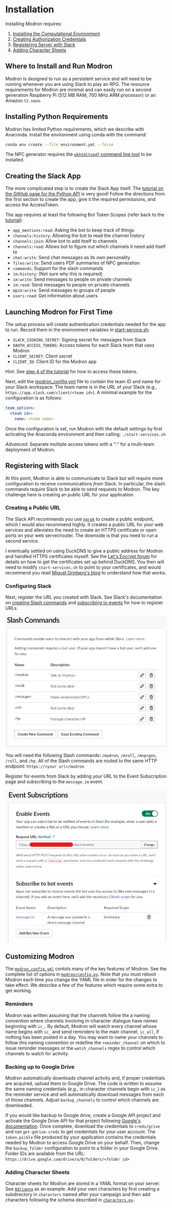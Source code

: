 # Installation

Installing Modron requires:

1. [Installing the Computational Environment](#installing-python-requirements)
1. [Creating Authorization Credentials](#creating-the-slack-app)
1. [Registering Server with Slack](#registering-with-slack)
1. [Adding Character Sheets](#adding-character-sheets)

## Where to Install and Run Modron

Modron is designed to run as a persistent service and will need to be running
whenever you are using Slack to play an RPG. 
The resource requirements for Modron are minimal and can easily run on 
a second generation Raspberry Pi (512 MB RAM, 700 MHz ARM processor) 
or an Amazon `t2.nano`.

## Installing Python Requirements

Modron has limited Python requirements, which we describe with Anaconda.
Install the environment using conda with the command:

```bash
conda env create --file environment.yml --force
```

The NPC generator requires the [`wkhtmltopdf` command line tool](https://wkhtmltopdf.org/index.html) to be installed.

## Creating the Slack App

The more complicated step is to create the Slack App itself.
The [tutorial on the GitHub page for the Python API](https://github.com/slackapi/python-slackclient/tree/master/tutorial)
is very good!
Follow the directions from the first section to create the app,
 give it the required permissions,
 and access the AccessToken.

The app requires at least the following Bot Token Scopes (refer back to the [tutorial](https://github.com/slackapi/python-slackclient/blob/master/tutorial/01-creating-the-slack-app.md#give-your-app-permissions)):
- `app_mentions:read`: Asking the bot to keep track of things
- `channels:history`: Allowing the bot to read the channel history
- `channels:join`: Allow bot to add itself to channels
- `channels:read`: Allows bot to figure out which channels it need add itself to
- `chat:write`: Send chat messages as its own personality
- `files:write`: Send users PDF summaries of NPC generation
- `commands`: Support for the slash commands
- `im:history`: (Not sure why this is required)
- `im:write`: Send messages to people on private channels
- `im:read`: Send messages to people on private channels
- `mpim:write`: Send messages to groups of people
- `users:read`: Get information about users

## Launching Modron for First Time

The setup process will create authentication credentials needed for the app to run.
Record them in the environment variables in [start-service.sh](../start-service.sh):

- `SLACK_SIGNING_SECRET`: Signing secret for messages from Slack
- `OAUTH_ACCESS_TOKENS`: Access tokens for each Slack team that uses Modron
- `CLIENT_SECRET`: Client secret
- `CLIENT_ID`: Client ID for the Modron app
 
Hint: See [step 4 of the tutorial](https://github.com/slackapi/python-slackclient/blob/master/tutorial/04-running-the-app.md)
for how to access these tokens.

Next, edit the [modron_config.yml](../modron_config.yml) file to contain
the team ID and name for your Slack workspace. The team name 
is in the URL of your Slack (e.g., `https://app.slack.com/client/<team id>`).
A minimal example for the configuration is as follows:

```yaml
team_options:
  <team id>:
    name: <team name>
```

Once the configuration is set, run Modron with the default settings by 
first activating the Anaconda environment and then calling: `./start-services.sh`

_Advanced_: Separate multiple access tokens with a ":" for a multi-team deployment of Modron.

## Registering with Slack

At this point, Modron is able to communicate *to* Slack but will require more
configuration to receive communications *from* Slack.
In particular, the slash commands require Slack to be able to send requests to Modron.
The key challenge here is creating an public URL for your application.

### Creating a Public URL

The Slack API recommends you use [`ngrok`](https://ngrok.com/) to create a public endpoint, 
which I would also recommend highly.
It creates a public URL for your web services and alleviates the need to create an HTTPS certificate
or open ports on your web server/router.
The downside is that you need to run a second service.

I eventually settled on using DuckDNS to give a public address for Modron and handled HTTPS certificates myself.
See the [Let's Encrypt forum](https://community.letsencrypt.org/t/raspberry-pi-with-duckdns-ddns-failing-to-verify/53567/9)
for details on how to get the certificates set up behind DuckDNS.
You then will need to modify `start-services.sh` to point to your certificates, 
and would recommend you read [Miguel Grinberg's blog](https://blog.miguelgrinberg.com/post/running-your-flask-application-over-https)
to understand how that works.

### Configuring Slack

Next, register the URL you created with Slack.
See Slack's documentation on 
[creating Slash commands](https://api.slack.com/interactivity/slash-commands#creating_commands)
and [subscribing to events](https://api.slack.com/events-api#subscriptions) for how to register URLs.

![slash-commands](img/slash-command-list.png)

You will need the following Slash commands: `/modron`, `/mroll`, `/mnpcgen`, `/roll`,
and `/hp`.
All of the Slash commands are routed to the same HTTP endpoint: `https://<your url>/modron`

Register for events from Slack by adding your URL to the Event Subscription page
and subscribing to the `message.im` event.

![event-subscription](img/event-subscription.png)

## Customizing Modron

The [`modron_config.yml`](../modron_config.yml) contols many of the key features of Modron.
See the complete list of options in [`modron/config.py`](../modron/config.py).
Note that you must reboot Modron each time you change the YAML file in order
for the changes to take effect.
We describe a few of the features which require some extra to get working.

### Reminders

Modron was written assuming that the channels follow the a naming convention
where channels involving in-character dialogue have names beginning with `ic_`.
By default, Modron will watch every channel whose name begins with `ic_`
and send reminders to the main channel, `ic_all`, if nothing has been posted in a day.
You may want to name your channels to follow this naming convention
or redefine the `reminder_channel` on which to issue reminder messages or
the `watch_channels` regex to control which channels to watch for activity.

### Backing up to Google Drive

Modron automatically downloads channel activity and, if proper credentials are acquired,
upload them to Google Drive. 
The code is written to assume the same naming credentials (e.g., in-character channels
begin with `ic_`) as the reminder service and will automatically download messages
from each of those channels.
Adjust `backup_channels` to control which channels are downloaded.

If you would like backup to Google drive, create a Google API project 
and activate the Google Drive API for that project following [Google's documentation](https://developers.google.com/drive/api/v3/enable-drive-api).
Once complete, download the credentials to `creds/grive` and run `get-gdrive-creds` to
get credentials for your user account. 
The `token.pickle` file produced by your application contains the credentials needed by
Modron to access Google Drive on your behalf. 
Then, change the `backup_folder` configuration to point to a folder in your Google Drive.
Folder IDs are available from the URL: `https://drive.google.com/drive/u/0/folders/<folder id>`

### Adding Character Sheets

Character sheets for Modron are stored in a YAML format on your server. 
See [`Adrianna`](../characters/kaluth/adrianna.yml) as an example.
Add your own characters by first creating a subdirectory in `characters` named
after your campaign and then add characters following the schema described 
in [`characters.py`](../modron/characters.py).
